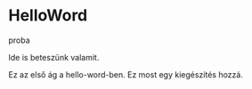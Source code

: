 # HelloWord
proba

Ide is beteszünk valamit.

Ez az első ág a hello-word-ben.
Ez most egy kiegészítés hozzá.
